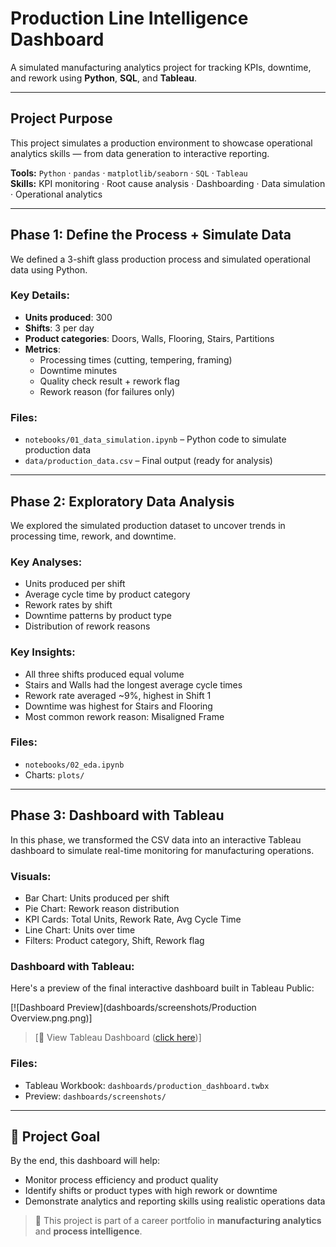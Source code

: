 # Production Line Intelligence Dashboard

A simulated manufacturing analytics project for tracking KPIs, downtime, and rework using **Python**, **SQL**, and **Tableau**.

---

## Project Purpose

This project simulates a production environment to showcase operational analytics skills — from data generation to interactive reporting.

**Tools:** `Python` · `pandas` · `matplotlib/seaborn` · `SQL` · `Tableau`  
**Skills:** KPI monitoring · Root cause analysis · Dashboarding · Data simulation · Operational analytics

---

## Phase 1: Define the Process + Simulate Data

We defined a 3-shift glass production process and simulated operational data using Python.

### Key Details:
- **Units produced**: 300  
- **Shifts**: 3 per day  
- **Product categories**: Doors, Walls, Flooring, Stairs, Partitions  
- **Metrics**:
  - Processing times (cutting, tempering, framing)
  - Downtime minutes
  - Quality check result + rework flag
  - Rework reason (for failures only)

### Files:
- `notebooks/01_data_simulation.ipynb` – Python code to simulate production data  
- `data/production_data.csv` – Final output (ready for analysis)

---

## Phase 2: Exploratory Data Analysis

We explored the simulated production dataset to uncover trends in processing time, rework, and downtime.

### Key Analyses:
- Units produced per shift
- Average cycle time by product category
- Rework rates by shift
- Downtime patterns by product type
- Distribution of rework reasons

### Key Insights:
- All three shifts produced equal volume
- Stairs and Walls had the longest average cycle times
- Rework rate averaged ~9%, highest in Shift 1
- Downtime was highest for Stairs and Flooring
- Most common rework reason: Misaligned Frame

### Files:
- `notebooks/02_eda.ipynb`  
- Charts: `plots/`

---

## Phase 3: Dashboard with Tableau

In this phase, we transformed the CSV data into an interactive Tableau dashboard to simulate real-time monitoring for manufacturing operations.

### Visuals:
- Bar Chart: Units produced per shift  
- Pie Chart: Rework reason distribution  
- KPI Cards: Total Units, Rework Rate, Avg Cycle Time  
- Line Chart: Units over time  
- Filters: Product category, Shift, Rework flag  

### Dashboard with Tableau:
Here's a preview of the final interactive dashboard built in Tableau Public:

[![Dashboard Preview](dashboards/screenshots/Production Overview.png.png)]


> [🔗 View Tableau Dashboard ([click here](https://public.tableau.com/app/profile/andrea.lopera/viz/ProductionKPIsDowntimeTrends/ProductionOverview))]

### Files:
- Tableau Workbook: `dashboards/production_dashboard.twbx`  
- Preview: `dashboards/screenshots/`

---

## 🧩 Project Goal

By the end, this dashboard will help:
- Monitor process efficiency and product quality  
- Identify shifts or product types with high rework or downtime  
- Demonstrate analytics and reporting skills using realistic operations data  

> 📌 This project is part of a career portfolio in **manufacturing analytics** and **process intelligence**.




